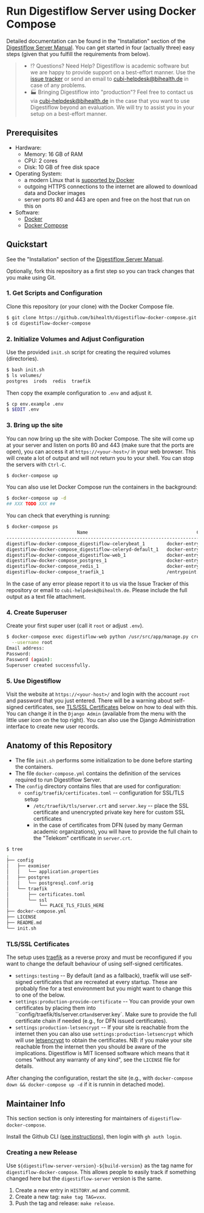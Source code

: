 # Run Digestiflow Server using Docker Compose

Detailed documentation can be found in the "Installation" section of the [Digestiflow Server Manual](https://digestiflow-server.readthedocs.io/en/latest/).
You can get started in four (actually three) easy steps (given that you fulfill the requirements from below).

> - :interrobang: Questions? Need Help?
>   Digestiflow is academic software but we are happy to provide support on a best-effort manner.
>   Use the [issue tracker](https://github.com/bihealth/digestiflow-docker-compose/issues) or send an email to cubi-helpdesk@bihealth.de in case of any problems.
> - :factory: Bringing Digestiflow into "production"?
>   Feel free to contact us via cubi-helpdesk@bihealth.de in the case that you want to use Digestiflow beyond an evaluation.
>   We will try to assist you in your setup on a best-effort manner.

## Prerequisites

- Hardware:
    - Memory: 16 GB of RAM
    - CPU: 2 cores
    - Disk: 10 GB of free disk space
- Operating System:
    - a modern Linux that is [supported by Docker](https://docs.docker.com/engine/install/#server)
    - outgoing HTTPS connections to the internet are allowed to download data and Docker images
    - server ports 80 and 443 are open and free on the host that run on this on
- Software:
    - [Docker](https://docs.docker.com/get-docker/)
    - [Docker Compose](https://docs.docker.com/compose/install/)

## Quickstart

See the "Installation" section of the [Digestiflow Server Manual](https://digestiflow-server.readthedocs.io/en/latest/).

Optionally, fork this repository as a first step so you can track changes that you make using Git.

### 1. Get Scripts and Configuration

Clone this repository (or your clone) with the Docker Compose file.

```bash
$ git clone https://github.com/bihealth/digestiflow-docker-compose.git
$ cd digestiflow-docker-compose
```

### 2. Initialize Volumes and Adjust Configuration

Use the provided `init.sh` script for creating the required volumes (directories).

```bash
$ bash init.sh
$ ls volumes/
postgres  irods  redis  traefik
```

Then copy the example configuration to `.env` and adjust it.

```bash
$ cp env.example .env
$ $EDIT .env
```

### 3. Bring up the site

You can now bring up the site with Docker Compose.
The site will come up at your server and listen on ports 80 and 443 (make sure that the ports are open), you can access it at `https://<your-host>/` in your web browser.
This will create a lot of output and will not return you to your shell.
You can stop the servers with `Ctrl-C`.

```bash
$ docker-compose up
```

You can also use let Docker Compose run the containers in the background:

```bash
$ docker-compose up -d
## XXX TODO XXX ##
```

You can check that everything is running:

```bash
$ docker-compose ps
                          Name                                        Command               State                    Ports                  
--------------------------------------------------------------------------------------------------------------------------------------------
digestiflow-docker-compose_digestiflow-celerybeat_1        docker-entrypoint.sh celer ...   Up      8080/tcp                                
digestiflow-docker-compose_digestiflow-celeryd-default_1   docker-entrypoint.sh celeryd     Up      8080/tcp                                
digestiflow-docker-compose_digestiflow-web_1               docker-entrypoint.sh wsgi        Up      8080/tcp                                
digestiflow-docker-compose_postgres_1                      docker-entrypoint.sh postgres    Up      5432/tcp                                
digestiflow-docker-compose_redis_1                         docker-entrypoint.sh redis ...   Up      6379/tcp                                
digestiflow-docker-compose_traefik_1                       /entrypoint.sh --providers ...   Up      0.0.0.0:443->443/tcp, 0.0.0.0:80->80/tcp
```

In the case of any error please report it to us via the Issue Tracker of this repository or email to `cubi-helpdesk@bihealth.de`.
Please include the full output as a text file attachment.

### 4. Create Superuser

Create your first super user (call it `root` or adjust `.env`).

```bash
$ docker-compose exec digestiflow-web python /usr/src/app/manage.py createsuperuser \
  --username root
Email address: 
Password: 
Password (again): 
Superuser created successfully.
```

### 5. Use Digestiflow

Visit the website at `https://<your-host>/` and login with the account `root` and password that you just entered.
There will be a warning about self-signed certificates, see [TLS/SSL Certificates](#tlsssl-certificates) below on how to deal with this.
You can change it in the `Django Admin` (available from the menu with the little user icon on the top right).
You can also use the Django Administration interface to create new user records.

## Anatomy of this Repository

- The file `init.sh` performs some initialization to be done before starting the containers.
- The file `docker-compose.yml` contains the definition of the services required to run Digestiflow Server.
- The `config` directory contains files that are used for configuration:
    - `config/traefik/certificates.toml` -- configuration for SSL/TLS setup
        - `/etc/traefik/tls/server.crt` and `server.key` -- place the SSL certificate and unencrypted private key here for custom SSL certificates
        - in the case of certificates from DFN (used by many German academic organizations), you will have to provide the full chain to the "Telekom" certificate in `server.crt`.

```bash
$ tree
.
├── config
│   ├── exomiser
│   │   └── application.properties
│   ├── postgres
│   │   └── postgresql.conf.orig
│   └── traefik
│       ├── certificates.toml
│       └── ssl
│           └── PLACE_TLS_FILES_HERE
├── docker-compose.yml
├── LICENSE
├── README.md
└── init.sh
```

### TLS/SSL Certificates

The setup uses [traefik](https://traefik.io/) as a reverse proxy and must be reconfigured if you want to change the default behaviour of using self-signed certificates.

- `settings:testing` --
  By default (and as a fallback), traefik will use self-signed certificates that are recreated at every startup.
  These are probably fine for a test environment but you might want to change this to one of the below.
- `settings:production-provide-certificate` --
  You can provide your own certificates by placing them into ``config/traefik/tls/server.crt` and `server.key`.
  Make sure to provide the full certificate chain if needed (e.g., for DFN issued certificates).
- `settings:production-letsencrypt` --
  If your site is reachable from the internet then you can also use `settings:production-letsencrypt` which will use [letsencrypt](https://letsencrypt.org/) to obtain the certificates.
  NB: if you make your site reachable from the internet then you should be aware of the implications.
  Digestiflow is MIT licensed software which means that it comes "without any warranty of any kind", see the `LICENSE` file for details.

After changing the configuration, restart the site (e.g., with `docker-compose down && docker-compose up -d` if it is runnin in detached mode).


## Maintainer Info

This section section is only interesting for maintainers of `digestiflow-docker-compose`.

Install the Github CLI ([see instructions](https://github.com/cli/cli#installation)), then login with `gh auth login`.

### Creating a new Release

Use `${digestiflow-server-version}-${build-version}` as the tag name for `digestiflow-docker-compose`.
This allows people to easily track if something changed here but the `digestiflow-server` version is the same.

1. Create a new entry in `HISTORY.md` and commit.
2. Create a new tag: `make tag TAG=vxx`.
3. Push the tag and release: `make release`.
